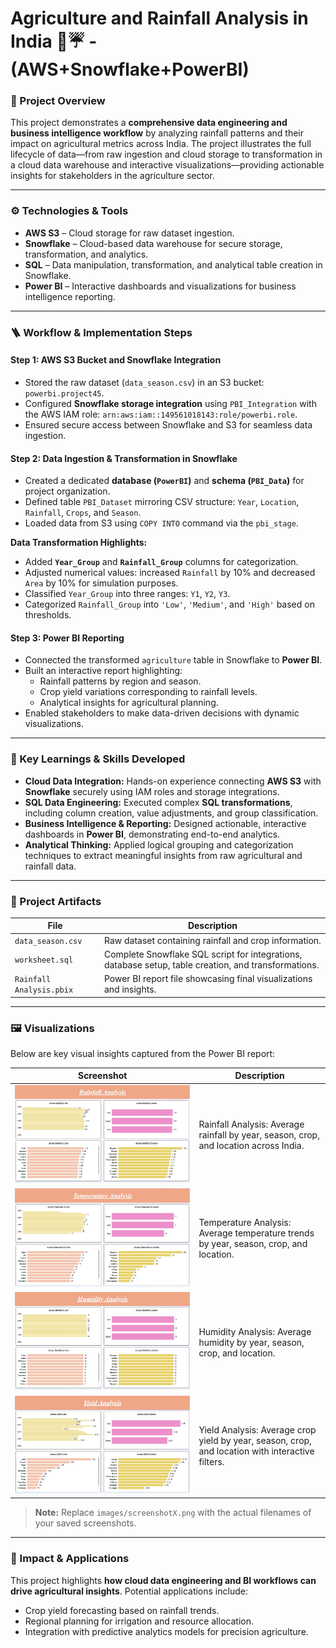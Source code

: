 # Agriculture and Rainfall Analysis in India 🌾☔ - (AWS+Snowflake+PowerBI)


### 🎯 Project Overview

This project demonstrates a **comprehensive data engineering and business intelligence workflow** by analyzing rainfall patterns and their impact on agricultural metrics across India. The project illustrates the full lifecycle of data—from raw ingestion and cloud storage to transformation in a cloud data warehouse and interactive visualizations—providing actionable insights for stakeholders in the agriculture sector.

---

### ⚙️ Technologies & Tools

- **AWS S3** – Cloud storage for raw dataset ingestion.  
- **Snowflake** – Cloud-based data warehouse for secure storage, transformation, and analytics.  
- **SQL** – Data manipulation, transformation, and analytical table creation in Snowflake.  
- **Power BI** – Interactive dashboards and visualizations for business intelligence reporting.

---

### 🪜 Workflow & Implementation Steps

#### **Step 1: AWS S3 Bucket and Snowflake Integration**
- Stored the raw dataset (`data_season.csv`) in an S3 bucket: `powerbi.project45`.  
- Configured **Snowflake storage integration** using `PBI_Integration` with the AWS IAM role: `arn:aws:iam::149561018143:role/powerbi.role`.  
- Ensured secure access between Snowflake and S3 for seamless data ingestion.

#### **Step 2: Data Ingestion & Transformation in Snowflake**
- Created a dedicated **database (`PowerBI`)** and **schema (`PBI_Data`)** for project organization.  
- Defined table `PBI_Dataset` mirroring CSV structure: `Year`, `Location`, `Rainfall`, `Crops`, and `Season`.  
- Loaded data from S3 using `COPY INTO` command via the `pbi_stage`.  

**Data Transformation Highlights:**  
- Added **`Year_Group`** and **`Rainfall_Group`** columns for categorization.  
- Adjusted numerical values: increased `Rainfall` by 10% and decreased `Area` by 10% for simulation purposes.  
- Classified `Year_Group` into three ranges: `Y1`, `Y2`, `Y3`.  
- Categorized `Rainfall_Group` into `'Low'`, `'Medium'`, and `'High'` based on thresholds.  

#### **Step 3: Power BI Reporting**
- Connected the transformed `agriculture` table in Snowflake to **Power BI**.  
- Built an interactive report highlighting:  
  - Rainfall patterns by region and season.  
  - Crop yield variations corresponding to rainfall levels.  
  - Analytical insights for agricultural planning.  
- Enabled stakeholders to make data-driven decisions with dynamic visualizations.

---

### 📖 Key Learnings & Skills Developed

- **Cloud Data Integration:** Hands-on experience connecting **AWS S3** with **Snowflake** securely using IAM roles and storage integrations.  
- **SQL Data Engineering:** Executed complex **SQL transformations**, including column creation, value adjustments, and group classification.  
- **Business Intelligence & Reporting:** Designed actionable, interactive dashboards in **Power BI**, demonstrating end-to-end analytics.  
- **Analytical Thinking:** Applied logical grouping and categorization techniques to extract meaningful insights from raw agricultural and rainfall data.  

---

### 📁 Project Artifacts

| File | Description |
|------|-------------|
| `data_season.csv` | Raw dataset containing rainfall and crop information. |
| `worksheet.sql` | Complete Snowflake SQL script for integrations, database setup, table creation, and transformations. |
| `Rainfall Analysis.pbix` | Power BI report file showcasing final visualizations and insights. |

---

### 🖼️ Visualizations

Below are key visual insights captured from the Power BI report:

| Screenshot | Description |
|------------|-------------|
| ![Screenshot 1](images/screenshot1.jpg) | Rainfall Analysis: Average rainfall by year, season, crop, and location across India. |
| ![Screenshot 2](images/screenshot2.jpg) | Temperature Analysis: Average temperature trends by year, season, crop, and location. |
| ![Screenshot 3](images/screenshot3.jpg) | Humidity Analysis: Average humidity by year, season, crop, and location. |
| ![Screenshot 4](images/screenshot4.jpg) | Yield Analysis: Average crop yield by year, season, crop, and location with interactive filters. |

> **Note:** Replace `images/screenshotX.png` with the actual filenames of your saved screenshots.

---

### 🚀 Impact & Applications

This project highlights **how cloud data engineering and BI workflows can drive agricultural insights**. Potential applications include:  
- Crop yield forecasting based on rainfall trends.  
- Regional planning for irrigation and resource allocation.  
- Integration with predictive analytics models for precision agriculture.
